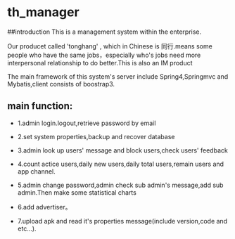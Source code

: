 # th_manager
##introduction
This is a management system within the enterprise.

Our producet called 'tonghang' , which in Chinese is 同行.means some people who have the same jobs，especially who's jobs need more  interpersonal relationship to do better.This is also an IM product

The main framework of this system's server include Spring4,Springmvc and Mybatis,client consists of boostrap3.

## main function:
* 1.admin login.logout,retrieve password by email

* 2.set system properties,backup and recover database

* 3.admin look up users' message and block users,check users' feedback

* 4.count actice users,daily new users,daily total users,remain users and app channel.

* 5.admin change password,admin check sub admin's message,add sub admin.Then make some statistical charts

* 6.add advertiser。

* 7.upload apk and read it's properties message(include version,code and etc...).


